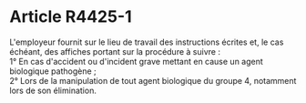 # Article R4425-1

  
L'employeur fournit sur le lieu de travail des instructions écrites et, le cas échéant, des affiches portant sur la procédure à suivre :   
1° En cas d'accident ou d'incident grave mettant en cause un agent biologique pathogène ;   
2° Lors de la manipulation de tout agent biologique du groupe 4, notamment lors de son élimination.